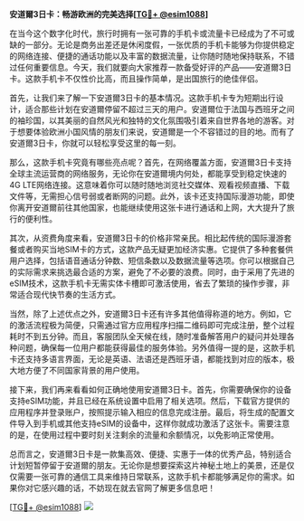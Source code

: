 **安道爾3日卡：畅游欧洲的完美选择[[TG💪+ @esim1088](https://t.me/s/esim1088)]**

在当今这个数字化时代，旅行时拥有一张可靠的手机卡或流量卡已经成为了不可或缺的一部分。无论是商务出差还是休闲度假，一张优质的手机卡能够为你提供稳定的网络连接、便捷的通话功能以及丰富的数据流量，让你随时随地保持联系，不错过任何重要信息。今天，我们就要向大家推荐一款备受好评的产品——安道爾3日卡。这款手机卡不仅性价比高，而且操作简单，是出国旅行的绝佳伴侣。

首先，让我们来了解一下安道爾3日卡的基本情况。这款手机卡专为短期出行设计，适合那些计划在安道爾停留不超过三天的用户。安道爾位于法国与西班牙之间的袖珍国，以其美丽的自然风光和独特的文化氛围吸引着来自世界各地的游客。对于想要体验欧洲小国风情的朋友们来说，安道爾是一个不容错过的目的地。而有了安道爾3日卡，你就可以轻松享受这里的每一刻。

那么，这款手机卡究竟有哪些亮点呢？首先，在网络覆盖方面，安道爾3日卡支持全球主流运营商的网络服务，无论你在安道爾境内何处，都能享受到稳定快速的4G LTE网络连接。这意味着你可以随时随地浏览社交媒体、观看视频直播、下载文件等，无需担心信号弱或者断网的问题。此外，该卡还支持国际漫游功能，即使你离开安道爾前往其他国家，也能继续使用这张卡进行通话和上网，大大提升了旅行的便利性。

其次，从资费角度来看，安道爾3日卡的价格非常亲民。相比起传统的国际漫游套餐或者购买当地SIM卡的方式，这款产品无疑更加经济实惠。它提供了多种套餐供用户选择，包括语音通话分钟数、短信条数以及数据流量等选项。你可以根据自己的实际需求来挑选最合适的方案，避免了不必要的浪费。同时，由于采用了先进的eSIM技术，这款手机卡无需实体卡槽即可激活使用，省去了繁琐的操作步骤，非常适合现代快节奏的生活方式。

当然，除了上述优点之外，安道爾3日卡还有许多其他值得称道的地方。例如，它的激活流程极为简便，只需通过官方应用程序扫描二维码即可完成注册，整个过程耗时不到五分钟。而且，客服团队全天候在线，随时准备解答用户的疑问并处理各种问题，确保每一位用户都能获得最佳的服务体验。另外值得一提的是，这款手机卡还支持多语言界面，无论是英语、法语还是西班牙语，都能找到对应的版本，极大地方便了不同国家背景的用户使用。

接下来，我们再来看看如何正确地使用安道爾3日卡。首先，你需要确保你的设备支持eSIM功能，并且已经在系统设置中启用了相关选项。然后，下载官方提供的应用程序并登录账户，按照提示输入相应的信息完成注册。最后，将生成的配置文件导入到手机或其他支持eSIM的设备中，这样你就成功激活了这张卡。需要注意的是，在使用过程中要时刻关注剩余的流量和余额情况，以免影响正常使用。

总而言之，安道爾3日卡是一款集高效、便捷、实惠于一体的优秀产品，特别适合计划短暂停留于安道爾的朋友。无论你是想要探索这片神秘土地上的美景，还是仅仅需要一张可靠的通信工具来维持日常联系，这款手机卡都能够满足你的需求。如果你对它感兴趣的话，不妨现在就去官网了解更多信息吧！

[[TG💪+ @esim1088](https://t.me/s/esim1088)] ![](https://i.postimg.cc/4NQfJmqS/Snipaste-2025-05-13-00-14-12.png)